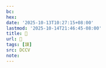 ```yaml
---
bc:
hex:
date: '2025-10-13T10:27:15+08:00'
lastmod: '2025-10-14T21:46:45-08:00'
title: 􁳅
url: 􁳅
tags: [謨]
src: DCCV
note:
---
```

